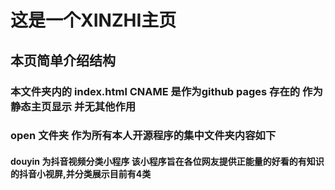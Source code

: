# 这是一个XINZHI主页
## 本页简单介绍结构 
### 本文件夹内的 index.html CNAME 是作为github pages 存在的 作为静态主页显示 并无其他作用
### open 文件夹 作为所有本人开源程序的集中文件夹内容如下
#### douyin 为抖音视频分类小程序 该小程序旨在各位网友提供正能量的好看的有知识的抖音小视屏,并分类展示目前有4类
